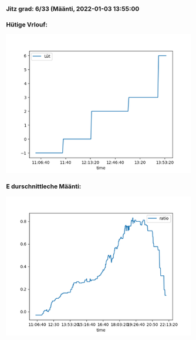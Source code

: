 ### Jitz grad: 6/33 (Määnti, 2022-01-03 13:55:00

### Hütige Vrlouf:
![Graph](Today.png)

### E durschnittleche Määnti:
![Graph](Määnti.png)